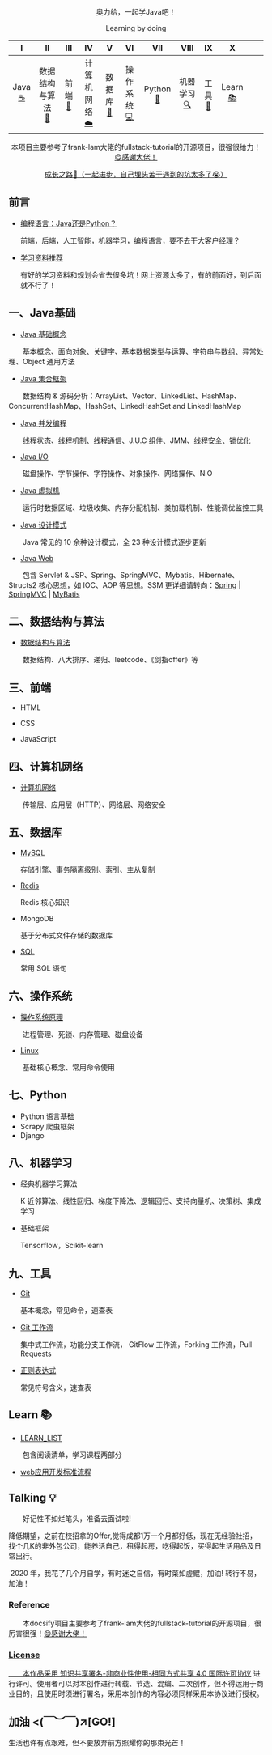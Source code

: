 
<div align="center">  
    <p>
        奥力给，一起学Java吧！
    </p>
    <p>
        Learning by doing
    </p>
</div>


|              I              |           II           |           III           |           IV           |            V            |            VI            |        VII        |         VIII         | IX |            X            |  |  |
| :--------------------------: | :-------------------: | :----------------------: | :---------------------: | :--------------: | :---------------: | :----------------------: | :----------------------: | :----------------------: | :----------------------: | :----------------------: | :----------------------: |
| Java<br />[☕️](?id=一、Java) | 数据结构与算法<br/>[📝](?id=二、数据结构与算法) | 前端<br />[🔗](?id=三、前端) | 计算机网络<br />[☁️](?id=四、计算机网络) | 数据库<br/>[💾](?id=五、数据库) | 操作系统<br/>[💻](?id=六、操作系统) | Python<br/>[🐍](?id=七、Python) | 机器学习<br/>[🔍](?id=八、机器学习) | 工具<br/> [🔨](?id=九、工具) |Learn<br/>[📚](?id=Learn) |  |  |

<div align="center">  
    <p>
        本项目主要参考了frank-lam大佬的fullstack-tutorial的开源项目，很强很给力！<a href="https://github.com/frank-lam/fullstack-tutorial">😋感谢大佬！</a>
    </p>
    <div>
        <a href="https://github.com/kun2233/KunJava/issues/1" target="_blank">成长之路💪（一起进步，自己埋头苦干遇到的坑太多了😭）</a>
    </div>
</div>





## 前言

- [编程语言：Java还是Python？](编程语言.md)

  前端，后端，人工智能，机器学习，编程语言，要不去干大客户经理？

- [学习资料推荐](学习资料推荐.md)

  有好的学习资料和规划会省去很多坑！网上资源太多了，有的前面好，到后面就不行了！





## 一、Java基础

- [Java 基础概念](JavaArchitecture/01-Java基础.md)

　　基本概念、面向对象、关键字、基本数据类型与运算、字符串与数组、异常处理、Object 通用方法

- [Java 集合框架](JavaArchitecture/02-Java集合框架.md)

　　数据结构 & 源码分析：ArrayList、Vector、LinkedList、HashMap、ConcurrentHashMap、HashSet、LinkedHashSet and LinkedHashMap

- [Java 并发编程](JavaArchitecture/03-Java并发编程.md)

　　线程状态、线程机制、线程通信、J.U.C 组件、JMM、线程安全、锁优化

- [Java I/O](JavaArchitecture/04-Java-IO.md)

　　磁盘操作、字节操作、字符操作、对象操作、网络操作、NIO

- [Java 虚拟机](JavaArchitecture/05-Java虚拟机.md)

　　运行时数据区域、垃圾收集、内存分配机制、类加载机制、性能调优监控工具

- [Java 设计模式](JavaArchitecture/06-0设计模式.md)

　　Java 常见的 10 余种设计模式，全 23 种设计模式逐步更新

- [Java Web](JavaArchitecture/07-JavaWeb.md)

　　包含 Servlet & JSP、Spring、SpringMVC、Mybatis、Hibernate、Structs2 核心思想，如 IOC、AOP 等思想。SSM 更详细请转向：[Spring](JavaWeb/Spring.md) | [SpringMVC](https://github.com/frank-lam/SpringMVC_MyBatis_Learning) | [MyBatis](https://github.com/frank-lam/SpringMVC_MyBatis_Learning)







## 二、数据结构与算法

- [数据结构与算法](数据结构与算法.md)

　　数据结构、八大排序、递归、leetcode、《剑指offer》等







## 三、前端

- HTML

- CSS

- JavaScript 

  

  

  




## 四、计算机网络

- [计算机网络](计算机网络.md)

　　传输层、应用层（HTTP）、网络层、网络安全









## 五、数据库

- [MySQL](MySQL.md)

  存储引擎、事务隔离级别、索引、主从复制

- [Redis](Redis.md)

  Redis 核心知识

- MongoDB

  基于分布式文件存储的数据库

- [SQL](SQL.md)

  常用 SQL 语句



## 六、操作系统

- [操作系统原理](操作系统.md)

　　进程管理、死锁、内存管理、磁盘设备

- [Linux](Linux.md)

　　基础核心概念、常用命令使用





## 七、Python

- Python 语言基础
- Scrapy 爬虫框架
- Django





## 八、机器学习
- 经典机器学习算法

  K 近邻算法、线性回归、梯度下降法、逻辑回归、支持向量机、决策树、集成学习

- 基础框架

  Tensorflow，Scikit-learn






## 九、工具

- [Git](Git.md)

  基本概念，常见命令，速查表

- [Git 工作流](Git工作流.md)

  集中式工作流，功能分支工作流， GitFlow 工作流，Forking 工作流，Pull Requests

- [正则表达式](EfficiencyTools/正则表达式.md)

  常见符号含义，速查表




## Learn 📚

- [LEARN_LIST](LEARNLIST.md)

　　包含阅读清单，学习课程两部分

- [web应用开发标准流程](web应用开发标准流程.md)



## Talking 💡

　　好记性不如烂笔头，准备去面试啦!

​       降低期望，之前在校招拿的Offer,觉得成都1万一个月都好低，现在无经验社招，找个几K的非外包公司，能养活自己，租得起房，吃得起饭，买得起生活用品及日常出行。

​      2020 年，我花了几个月自学，有时迷之自信，有时菜如虚鲲，加油! 转行不易，加油！



### Reference

　　本docsify项目主要参考了frank-lam大佬的fullstack-tutorial的开源项目，很厉害很强！<a href="https://github.com/frank-lam/fullstack-tutorial">😋感谢大佬！



### License

　　本作品采用 [知识共享署名-非商业性使用-相同方式共享 4.0 国际许可协议](https://creativecommons.org/licenses/by-nc-sa/4.0/) 进行许可。使用者可以对本创作进行转载、节选、混编、二次创作，但不得运用于商业目的，且使用时须进行署名，采用本创作的内容必须同样采用本协议进行授权。



## 加油 <(￣︶￣)↗[GO!]



生活也许有点艰难，但不要放弃前方照耀你的那束光芒！

